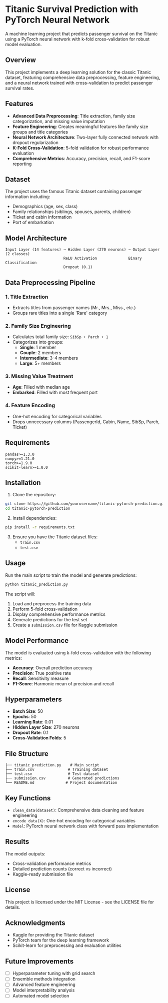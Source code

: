# Titanic Survival Prediction with PyTorch Neural Network

A machine learning project that predicts passenger survival on the Titanic using a PyTorch neural network with k-fold cross-validation for robust model evaluation.

## Overview

This project implements a deep learning solution for the classic Titanic dataset, featuring comprehensive data preprocessing, feature engineering, and a neural network trained with cross-validation to predict passenger survival rates.

## Features

- **Advanced Data Preprocessing**: Title extraction, family size categorization, and missing value imputation
- **Feature Engineering**: Creates meaningful features like family size groups and title categories
- **Neural Network Architecture**: Two-layer fully connected network with dropout regularization
- **K-Fold Cross-Validation**: 5-fold validation for robust performance evaluation
- **Comprehensive Metrics**: Accuracy, precision, recall, and F1-score reporting

## Dataset

The project uses the famous Titanic dataset containing passenger information including:
- Demographics (age, sex, class)
- Family relationships (siblings, spouses, parents, children)
- Ticket and cabin information
- Port of embarkation

## Model Architecture

```
Input Layer (14 features) → Hidden Layer (270 neurons) → Output Layer (2 classes)
                          ReLU Activation              Binary Classification
                          Dropout (0.1)
```

## Data Preprocessing Pipeline

### 1. Title Extraction
- Extracts titles from passenger names (Mr., Mrs., Miss., etc.)
- Groups rare titles into a single 'Rare' category

### 2. Family Size Engineering
- Calculates total family size: `SibSp + Parch + 1`
- Categorizes into groups:
  - **Single**: 1 member
  - **Couple**: 2 members  
  - **Intermediate**: 3-4 members
  - **Large**: 5+ members

### 3. Missing Value Treatment
- **Age**: Filled with median age
- **Embarked**: Filled with most frequent port

### 4. Feature Encoding
- One-hot encoding for categorical variables
- Drops unnecessary columns (PassengerId, Cabin, Name, SibSp, Parch, Ticket)

## Requirements

```
pandas>=1.3.0
numpy>=1.21.0
torch>=1.9.0
scikit-learn>=1.0.0
```

## Installation

1. Clone the repository:
```bash
git clone https://github.com/yourusername/titanic-pytorch-prediction.git
cd titanic-pytorch-prediction
```

2. Install dependencies:
```bash
pip install -r requirements.txt
```

3. Ensure you have the Titanic dataset files:
   - `train.csv`
   - `test.csv`

## Usage

Run the main script to train the model and generate predictions:

```bash
python titanic_prediction.py
```

The script will:
1. Load and preprocess the training data
2. Perform 5-fold cross-validation
3. Display comprehensive performance metrics
4. Generate predictions for the test set
5. Create a `submission.csv` file for Kaggle submission

## Model Performance

The model is evaluated using k-fold cross-validation with the following metrics:
- **Accuracy**: Overall prediction accuracy
- **Precision**: True positive rate
- **Recall**: Sensitivity measure
- **F1-Score**: Harmonic mean of precision and recall

## Hyperparameters

- **Batch Size**: 50
- **Epochs**: 50
- **Learning Rate**: 0.01
- **Hidden Layer Size**: 270 neurons
- **Dropout Rate**: 0.1
- **Cross-Validation Folds**: 5

## File Structure

```
├── titanic_prediction.py    # Main script
├── train.csv               # Training dataset
├── test.csv                # Test dataset
├── submission.csv          # Generated predictions
└── README.md              # Project documentation
```

## Key Functions

- `clean_data(dataset)`: Comprehensive data cleaning and feature engineering
- `encode_data(X)`: One-hot encoding for categorical variables
- `Model`: PyTorch neural network class with forward pass implementation

## Results

The model outputs:
- Cross-validation performance metrics
- Detailed prediction counts (correct vs incorrect)
- Kaggle-ready submission file


## License

This project is licensed under the MIT License - see the LICENSE file for details.

## Acknowledgments

- Kaggle for providing the Titanic dataset
- PyTorch team for the deep learning framework
- Scikit-learn for preprocessing and evaluation utilities

## Future Improvements

- [ ] Hyperparameter tuning with grid search
- [ ] Ensemble methods integration
- [ ] Advanced feature engineering
- [ ] Model interpretability analysis
- [ ] Automated model selection